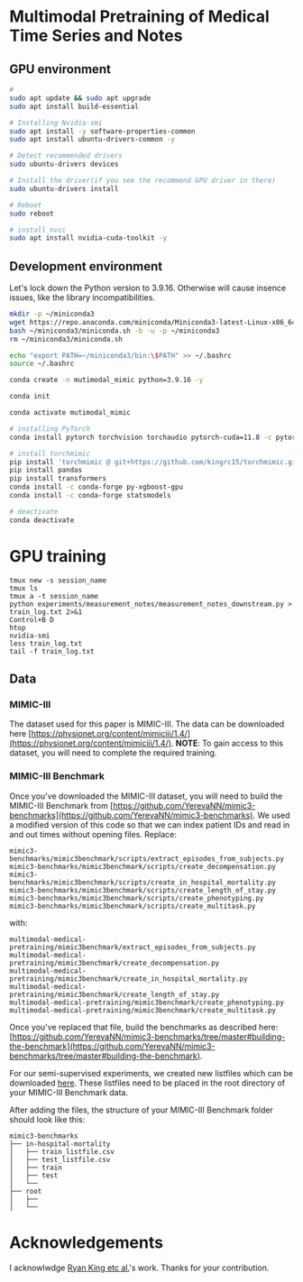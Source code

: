 # Multimodal Pretraining of Medical Time Series and Notes


## GPU environment

```bash
# 
sudo apt update && sudo apt upgrade
sudo apt install build-essential

# Installing Nvidia-smi
sudo apt install -y software-properties-common
sudo apt install ubuntu-drivers-common -y

# Detect recommended drivers
sudo ubuntu-drivers devices

# Install the driver(if you see the recommend GPU driver in there)
sudo ubuntu-drivers install

# Reboot
sudo reboot

# install nvcc
sudo apt install nvidia-cuda-toolkit -y
```

## Development environment

Let's lock down the Python version to 3.9.16. Otherwise will cause insence issues, like the library incompatibilities. 

```bash
mkdir -p ~/miniconda3
wget https://repo.anaconda.com/miniconda/Miniconda3-latest-Linux-x86_64.sh -O ~/miniconda3/miniconda.sh
bash ~/miniconda3/miniconda.sh -b -u -p ~/miniconda3
rm ~/miniconda3/miniconda.sh

echo "export PATH=~/miniconda3/bin:\$PATH" >> ~/.bashrc
source ~/.bashrc
```

```bash
conda create -n mutimodal_mimic python=3.9.16 -y
```

```bash
conda init
```

```bash
conda activate mutimodal_mimic
```

```bash
# installing PyTorch
conda install pytorch torchvision torchaudio pytorch-cuda=11.8 -c pytorch -c nvidia

# install torchmimic
pip install 'torchmimic @ git+https://github.com/kingrc15/torchmimic.git@b3610fc98025ec42903e7646c715b4a5faeac403'
pip install pandas
pip install transformers
conda install -c conda-forge py-xgboost-gpu
conda install -c conda-forge statsmodels
```

```bash
# deactivate
conda deactivate
```

# GPU training
```
tmux new -s session_name
tmux ls
tmux a -t session_name
python experiments/measurement_notes/measurement_notes_downstream.py > train_log.txt 2>&1
Control+B D
htop
nvidia-smi
less train_log.txt
tail -f train_log.txt
```

## Data

### MIMIC-III

The dataset used for this paper is MIMIC-III. The data can be downloaded here [https://physionet.org/content/mimiciii/1.4/](https://physionet.org/content/mimiciii/1.4/). **NOTE**: To gain access to this dataset, you will need to complete the required training. 

### MIMIC-III Benchmark

Once you've downloaded the MIMIC-III dataset, you will need to build the MIMIC-III Benchmark from [https://github.com/YerevaNN/mimic3-benchmarks](https://github.com/YerevaNN/mimic3-benchmarks). We used a modified version of this code so that we can index patient IDs and read in and out times without opening files. Replace:

```
mimic3-benchmarks/mimic3benchmark/scripts/extract_episodes_from_subjects.py
mimic3-benchmarks/mimic3benchmark/scripts/create_decompensation.py
mimic3-benchmarks/mimic3benchmark/scripts/create_in_hospital_mortality.py
mimic3-benchmarks/mimic3benchmark/scripts/create_length_of_stay.py
mimic3-benchmarks/mimic3benchmark/scripts/create_phenotyping.py
mimic3-benchmarks/mimic3benchmark/scripts/create_multitask.py
```

with:

```
multimodal-medical-pretraining/mimic3benchmark/extract_episodes_from_subjects.py
multimodal-medical-pretraining/mimic3benchmark/create_decompensation.py
multimodal-medical-pretraining/mimic3benchmark/create_in_hospital_mortality.py
multimodal-medical-pretraining/mimic3benchmark/create_length_of_stay.py
multimodal-medical-pretraining/mimic3benchmark/create_phenotyping.py
multimodal-medical-pretraining/mimic3benchmark/create_multitask.py
```

Once you've replaced that file, build the benchmarks as described here: [https://github.com/YerevaNN/mimic3-benchmarks/tree/master#building-the-benchmark](https://github.com/YerevaNN/mimic3-benchmarks/tree/master#building-the-benchmark).

For our semi-supervised experiments, we created new listfiles which can be downloaded [here](https://drive.google.com/drive/folders/1wB-4kUrNB9cHqD1qvR5fFEOaIUXmXTxI?usp=sharing). These listfiles need to be placed in the root directory of your MIMIC-III Benchmark data.

After adding the files, the structure of your MIMIC-III Benchmark folder should look like this:

```
mimic3-benchmarks
├── in-hospital-mortality
│   ├── train_listfile.csv
│   ├── test_listfile.csv
│   ├── train
│   ├── test
│   └── 
├── root
│   ├── 
│   └── 
```


# Acknowledgements

I acknowlwdge [Ryan King etc al.](https://github.com/kingrc15/multimodal-clinical-pretraining)'s work. Thanks for your contribution.

